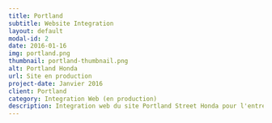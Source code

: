 ```yaml
---
title: Portland
subtitle: Website Integration
layout: default
modal-id: 2
date: 2016-01-16
img: portland.png
thumbnail: portland-thumbnail.png
alt: Portland Honda
url: Site en production
project-date: Janvier 2016
client: Portland
category: Integration Web (en production)
description: Integration web du site Portland Street Honda pour l'entreprise Solutions Medias 360.
---
```

